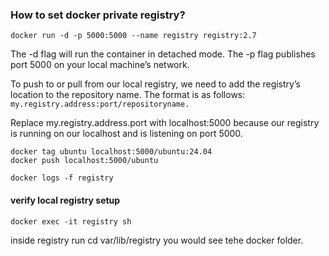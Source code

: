 ### How to set docker private registry?

    docker run -d -p 5000:5000 --name registry registry:2.7

The -d flag will run the container in detached mode. The -p flag publishes port 5000 on your local machine’s network.

To push to or pull from our local registry, we need to add the registry’s location to the repository name. The format is as follows: `my.registry.address:port/repositoryname.`

Replace my.registry.address.port with localhost:5000 because our registry is running on our localhost and is listening on port 5000. 

    docker tag ubuntu localhost:5000/ubuntu:24.04
    docker push localhost:5000/ubuntu

    docker logs -f registry

#### verify local registry setup
    docker exec -it registry sh

inside registry run cd var/lib/registry you would see tehe docker folder.